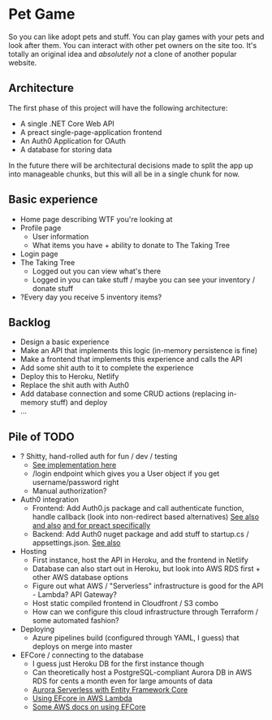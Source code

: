 # Pet Game

So you can like adopt pets and stuff. You can play games with your pets and look after them. You can interact with other pet owners on the site too. It's totally an original idea and _absolutely not_ a clone of another popular website.

## Architecture

The first phase of this project will have the following architecture:
  - A single .NET Core Web API
  - A preact single-page-application frontend
  - An Auth0 Application for OAuth
  - A database for storing data

In the future there will be architectural decisions made to split the app up into manageable chunks, but this will all be in a single chunk for now.

## Basic experience
  - Home page describing WTF you're looking at
  - Profile page
    - User information
    - What items you have + ability to donate to The Taking Tree
  - Login page
  - The Taking Tree
    - Logged out you can view what's there
    - Logged in you can take stuff / maybe you can see your inventory / donate stuff
  - ?Every day you receive 5 inventory items?

## Backlog
  - Design a basic experience
  - Make an API that implements this logic (in-memory persistence is fine)
  - Make a frontend that implements this experience and calls the API
  - Add some shit auth to it to complete the experience
  - Deploy this to Heroku, Netlify
  - Replace the shit auth with Auth0
  - Add database connection and some CRUD actions (replacing in-memory stuff) and deploy
  - ...

## Pile of TODO
  - ? Shitty, hand-rolled auth for fun / dev / testing
    - [See implementation here](https://jasonwatmore.com/post/2019/10/21/aspnet-core-3-basic-authentication-tutorial-with-example-api#:~:text=The%20basic%20authentication%20handler%20is,overriding%20the%20HandleAuthenticateAsync)
    - /login endpoint which gives you a User object if you get username/password right
    - Manual authorization?
  - Auth0 integration
    - Frontend: Add Auth0.js package and call authenticate function, handle callback (look into non-redirect based alternatives) [See also](https://auth0.com/docs/libraries/auth0-single-page-app-sdk/migrate-from-auth0-js-to-the-auth0-single-page-app-sdk) [and also](https://auth0.com/docs/quickstart/spa) [and for preact specifically](https://auth0.com/blog/preact-authentication-tutorial/)
    - Backend: Add Auth0 nuget package and add stuff to startup.cs / appsettings.json. [See also](https://auth0.com/docs/quickstart/webapp/aspnet-core-3)
  - Hosting
    - First instance, host the API in Heroku, and the frontend in Netlify
    - Database can also start out in Heroku, but look into AWS RDS first + other AWS database options
    - Figure out what AWS / "Serverless" infrastructure is good for the API - Lambda? API Gateway?
    - Host static compiled frontend in Cloudfront / S3 combo
    - How can we configure this cloud infrastructure through Terraform / some automated fashion?
  - Deploying
    - Azure pipelines build (configured through YAML, I guess) that deploys on merge into master
  - EFCore / connecting to the database
    - I guess just Heroku DB for the first instance though
    - Can theoretically host a PostgreSQL-compliant Aurora DB in AWS RDS for cents a month even for large amounts of data
    - [Aurora Serverless with Entity Framework Core](https://www.chaseaucoin.com/posts/aurora-serverless-lambda-with-entity-framework-core/#time-to-make-the-donuts)
    - [Using EFcore in AWS Lambda](https://blog.tonysneed.com/2018/12/21/use-ef-core-with-aws-lambda-functions/)
    - [Some AWS docs on using EFCore](https://docs.aws.amazon.com/elasticbeanstalk/latest/dg/create_deploy_NET.rds.html)